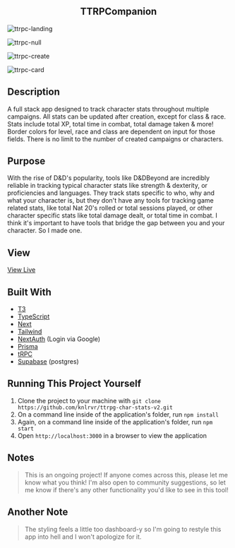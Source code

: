 <h2 align="center"> TTRPCompanion </h2>

![ttrpc-landing](https://github.com/knlrvr/ttrpg-char-stats-v2/assets/91632194/b1ef75ef-213e-4b29-8012-a0b282f55ebc)

![ttrpc-null](https://github.com/knlrvr/ttrpg-char-stats-v2/assets/91632194/e4e98c7b-33e6-4644-8ff0-49fa97fafc9d)

![ttrpc-create](https://github.com/knlrvr/ttrpg-char-stats-v2/assets/91632194/7a3b726e-9cb2-40ce-bcee-b8c74e1cc33c)

![ttrpc-card](https://github.com/knlrvr/ttrpg-char-stats-v2/assets/91632194/96d39fdb-7a62-4b09-9444-e2bf67ac7256)

## Description
A full stack app designed to track character stats throughout multiple campaigns. All stats can be updated after creation, except for class & race. Stats include total XP, total time in combat, total damage taken & more!  Border colors for level, race and class are dependent on input for those fields. There is no limit to the number of created campaigns or characters. 

## Purpose
With the rise of D&D's popularity, tools like D&DBeyond are incredibly reliable in tracking typical character stats like strength & dexterity, or proficiencies and languages. They track stats specific to who, why and what your character is, but they don't have any tools for tracking game related stats, like total Nat 20's rolled or total sessions played, or other character specific stats like total damage dealt, or total time in combat. I think it's important to have tools that bridge the gap between you and your character. So I made one. 

## View
[View Live](https://ttrpg-char-stats-v2.vercel.app/)

## Built With
- [T3](https://create.t3.gg/)
- [TypeScript](https://www.typescriptlang.org/)
- [Next](https://nextjs.org/docs)
- [Tailwind](https://tailwindcss.com/docs/installation)
- [NextAuth](https://next-auth.js.org/) (Login via Google)
- [Prisma](https://www.prisma.io/)
- [tRPC](https://trpc.io/docs/quickstart)
- [Supabase](https://supabase.com/) (postgres)

## Running This Project Yourself 
1. Clone the project to your machine with `git clone https://github.com/knlrvr/ttrpg-char-stats-v2.git`
2. On a command line inside of the application's folder, run `npm install`
3. Again, on a command line inside of the application's folder, run `npm start`
4. Open `http://localhost:3000` in a browser to view the application

## Notes 
> This is an ongoing project! If anyone comes across this, please let me know what you think! I'm also open to community suggestions, so let me know if there's any other functionality you'd like to see in this tool!

## Another Note
> The styling feels a little too dashboard-y so I'm going to restyle this app into hell and I won't apologize for it. 
